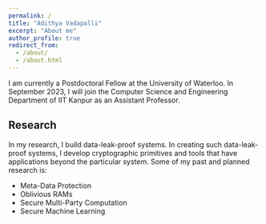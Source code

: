 ```yaml
---
permalink: /
title: "Adithya Vadapalli"
excerpt: "About me"
author_profile: true
redirect_from: 
  - /about/
  - /about.html
---
```


I am currently a Postdoctoral Fellow at the University of Waterloo. In September 2023, I will join the Computer Science and Engineering Department of IIT Kanpur as an Assistant Professor.

Research
-------------------------------------------------------------------------------
In my research, I build data-leak-proof systems. In creating such data-leak-proof systems, I develop cryptographic primitives and tools that have applications beyond the particular system. Some of my past and planned research is:

* Meta-Data Protection
* Oblivious RAMs
* Secure Multi-Party Computation
* Secure Machine Learning

<!-- Over the past few decades, Internet use has grown precipitously worldwide. 
Today, over 4.7 billion people use social media; we go online for music, news, television, and movies and communicate with family and friends; essential day-to-day services like shopping, banking, and even health care are increasingly delivered virtually.
Further, the COVID-19 pandemic has only accelerated these trends. 
On the one hand, shifting to online services increases efficiency and convenience; on the other hand, it has created an ecosystem of surveillance capitalism riddled with severe privacy threats.
One way of protecting data is building systems such that no unauthorized entity can access the data they are not supposed to.
For instance, building firewalls is one option. 
A more robust approach to tackling this problem is making systems that are _data-leak_ proof, i.e., even if an authorized entity gets access to the data they are not supposed to, they cannot make any sense of it. 
My research is in creating systems for the _secure and private processing of data_, ensuring that data leaks cannot happen, even if an adversary penetrates a company's network.
In my research, I build data-leak-proof systems. 
In creating such data-leak-proof systems, I develop cryptographic primitives and tools that have applications beyond the particular system. 
There are three broad approaches to building data-leak-proof systems:

  * Secure hardware, wherein security guarantees derive from physical properties of hardware (e.g., Trusted Platform Modules, Intel SGX, and ARM TrustZone),
  * Homomorphic cryptography, wherein security guarantees derive from mathematical hardness assumptions (e.g., factoring and discrete logarithms are hard), and
  * Distributed trust, wherein security guarantees derive from trust in the honest behavior of some but not all community members (e.g., secret sharing and multi-party computation).


The three aforementioned methods of achieving secure and private data processing have different pros and cons. 
For instance, while homomorphic encryption performs the worst, trust is the most _reliable_. 
Putting one's trust in secure hardware is less reliable, as some recent works have shown, but it leads to good performance.
Distributed trust is a middle ground in settings where a trust assumption is reasonable. 
In such settings, the protocols are secure so long as the parties involved obey the non-collusion assumption.
These lead to what has been described as ``probably private'' protocols. 
My work so far has relied on _distributed_ trust.
In its broadest strokes, my research aims to develop tools that help users protect their privacy online without sacrificing the modern Internet's conveniences. 
To date, my research contributions run the gamut from low-level cryptographic innovations through the design and analysis of complex systems all the way to heavily optimized implementations of primitives and systems alike.  -->




<!-- This is the front page of a website that is powered by the [academicpages template](https://github.com/academicpages/academicpages.github.io) and hosted on GitHub pages. [GitHub pages](https://pages.github.com) is a free service in which websites are built and hosted from code and data stored in a GitHub repository, automatically updating when a new commit is made to the respository. This template was forked from the [Minimal Mistakes Jekyll Theme](https://mmistakes.github.io/minimal-mistakes/) created by Michael Rose, and then extended to support the kinds of content that academics have: publications, talks, teaching, a portfolio, blog posts, and a dynamically-generated CV. You can fork [this repository](https://github.com/academicpages/academicpages.github.io) right now, modify the configuration and markdown files, add your own PDFs and other content, and have your own site for free, with no ads! An older version of this template powers my own personal website at [stuartgeiger.com](http://stuartgeiger.com), which uses [this Github repository](https://github.com/staeiou/staeiou.github.io).

A data-driven personal website
======
Like many other Jekyll-based GitHub Pages templates, academicpages makes you separate the website's content from its form. The content & metadata of your website are in structured markdown files, while various other files constitute the theme, specifying how to transform that content & metadata into HTML pages. You keep these various markdown (.md), YAML (.yml), HTML, and CSS files in a public GitHub repository. Each time you commit and push an update to the repository, the [GitHub pages](https://pages.github.com/) service creates static HTML pages based on these files, which are hosted on GitHub's servers free of charge.

Many of the features of dynamic content management systems (like Wordpress) can be achieved in this fashion, using a fraction of the computational resources and with far less vulnerability to hacking and DDoSing. You can also modify the theme to your heart's content without touching the content of your site. If you get to a point where you've broken something in Jekyll/HTML/CSS beyond repair, your markdown files describing your talks, publications, etc. are safe. You can rollback the changes or even delete the repository and start over -- just be sure to save the markdown files! Finally, you can also write scripts that process the structured data on the site, such as [this one](https://github.com/academicpages/academicpages.github.io/blob/master/talkmap.ipynb) that analyzes metadata in pages about talks to display [a map of every location you've given a talk](https://academicpages.github.io/talkmap.html).

Getting started
======
1. Register a GitHub account if you don't have one and confirm your e-mail (required!)
1. Fork [this repository](https://github.com/academicpages/academicpages.github.io) by clicking the "fork" button in the top right. 
1. Go to the repository's settings (rightmost item in the tabs that start with "Code", should be below "Unwatch"). Rename the repository "[your GitHub username].github.io", which will also be your website's URL.
1. Set site-wide configuration and create content & metadata (see below -- also see [this set of diffs](http://archive.is/3TPas) showing what files were changed to set up [an example site](https://getorg-testacct.github.io) for a user with the username "getorg-testacct")
1. Upload any files (like PDFs, .zip files, etc.) to the files/ directory. They will appear at https://[your GitHub username].github.io/files/example.pdf.  
1. Check status by going to the repository settings, in the "GitHub pages" section

Site-wide configuration
------
The main configuration file for the site is in the base directory in [_config.yml](https://github.com/academicpages/academicpages.github.io/blob/master/_config.yml), which defines the content in the sidebars and other site-wide features. You will need to replace the default variables with ones about yourself and your site's github repository. The configuration file for the top menu is in [_data/navigation.yml](https://github.com/academicpages/academicpages.github.io/blob/master/_data/navigation.yml). For example, if you don't have a portfolio or blog posts, you can remove those items from that navigation.yml file to remove them from the header. 

Create content & metadata
------
For site content, there is one markdown file for each type of content, which are stored in directories like _publications, _talks, _posts, _teaching, or _pages. For example, each talk is a markdown file in the [_talks directory](https://github.com/academicpages/academicpages.github.io/tree/master/_talks). At the top of each markdown file is structured data in YAML about the talk, which the theme will parse to do lots of cool stuff. The same structured data about a talk is used to generate the list of talks on the [Talks page](https://academicpages.github.io/talks), each [individual page](https://academicpages.github.io/talks/2012-03-01-talk-1) for specific talks, the talks section for the [CV page](https://academicpages.github.io/cv), and the [map of places you've given a talk](https://academicpages.github.io/talkmap.html) (if you run this [python file](https://github.com/academicpages/academicpages.github.io/blob/master/talkmap.py) or [Jupyter notebook](https://github.com/academicpages/academicpages.github.io/blob/master/talkmap.ipynb), which creates the HTML for the map based on the contents of the _talks directory).

**Markdown generator**

I have also created [a set of Jupyter notebooks](https://github.com/academicpages/academicpages.github.io/tree/master/markdown_generator
) that converts a CSV containing structured data about talks or presentations into individual markdown files that will be properly formatted for the academicpages template. The sample CSVs in that directory are the ones I used to create my own personal website at stuartgeiger.com. My usual workflow is that I keep a spreadsheet of my publications and talks, then run the code in these notebooks to generate the markdown files, then commit and push them to the GitHub repository.

How to edit your site's GitHub repository
------
Many people use a git client to create files on their local computer and then push them to GitHub's servers. If you are not familiar with git, you can directly edit these configuration and markdown files directly in the github.com interface. Navigate to a file (like [this one](https://github.com/academicpages/academicpages.github.io/blob/master/_talks/2012-03-01-talk-1.md) and click the pencil icon in the top right of the content preview (to the right of the "Raw | Blame | History" buttons). You can delete a file by clicking the trashcan icon to the right of the pencil icon. You can also create new files or upload files by navigating to a directory and clicking the "Create new file" or "Upload files" buttons. 

Example: editing a markdown file for a talk
![Editing a markdown file for a talk](/images/editing-talk.png)

For more info
------
More info about configuring academicpages can be found in [the guide](https://academicpages.github.io/markdown/). The [guides for the Minimal Mistakes theme](https://mmistakes.github.io/minimal-mistakes/docs/configuration/) (which this theme was forked from) might also be helpful.  -->
